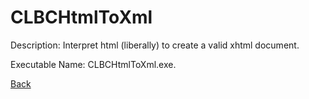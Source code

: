 
# CLBCHtmlToXml

Description:
Interpret html (liberally) to create a valid xhtml document.
          
Executable Name: CLBCHtmlToXml.exe.

<a href="../../README.md">Back</a>